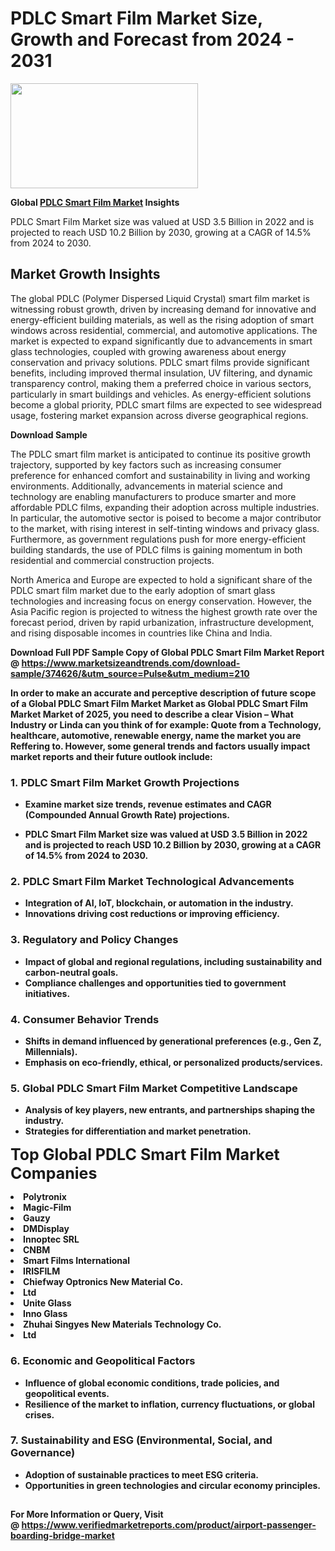 <H1>PDLC Smart Film Market Size, Growth and Forecast from 2024 - 2031</H1><img class="aligncenter size-medium wp-image-584254" src="https://thirdeyenews.in/wp-content/uploads/2024/09/Global-Market-Research-300x168.jpeg" alt="" width="300" height="168" /><p><strong>Global&nbsp;<a href="https://www.marketsizeandtrends.com/download-sample/374626/&amp;utm_source=Pulse&amp;utm_medium=210">PDLC Smart Film Market</a> Insights</strong></p><p>PDLC Smart Film Market size was valued at USD 3.5 Billion in 2022 and is projected to reach USD 10.2 Billion by 2030, growing at a CAGR of 14.5% from 2024 to 2030.</p><p><h2>Market Growth Insights</h2> <p>The global PDLC (Polymer Dispersed Liquid Crystal) smart film market is witnessing robust growth, driven by increasing demand for innovative and energy-efficient building materials, as well as the rising adoption of smart windows across residential, commercial, and automotive applications. The market is expected to expand significantly due to advancements in smart glass technologies, coupled with growing awareness about energy conservation and privacy solutions. PDLC smart films provide significant benefits, including improved thermal insulation, UV filtering, and dynamic transparency control, making them a preferred choice in various sectors, particularly in smart buildings and vehicles. As energy-efficient solutions become a global priority, PDLC smart films are expected to see widespread usage, fostering market expansion across diverse geographical regions.</p> <p><strong>Download Sample</strong></p> <p>The PDLC smart film market is anticipated to continue its positive growth trajectory, supported by key factors such as increasing consumer preference for enhanced comfort and sustainability in living and working environments. Additionally, advancements in material science and technology are enabling manufacturers to produce smarter and more affordable PDLC films, expanding their adoption across multiple industries. In particular, the automotive sector is poised to become a major contributor to the market, with rising interest in self-tinting windows and privacy glass. Furthermore, as government regulations push for more energy-efficient building standards, the use of PDLC films is gaining momentum in both residential and commercial construction projects.</p> <p>North America and Europe are expected to hold a significant share of the PDLC smart film market due to the early adoption of smart glass technologies and increasing focus on energy conservation. However, the Asia Pacific region is projected to witness the highest growth rate over the forecast period, driven by rapid urbanization, infrastructure development, and rising disposable incomes in countries like China and India.</p> <p><strong></p><p><span class=""><strong>Download Full PDF Sample Copy of Global PDLC Smart Film Market Report</strong> @ <a href="https://www.marketsizeandtrends.com/download-sample/374626/&amp;utm_source=Pulse&amp;utm_medium=210" target="_blank">https://www.marketsizeandtrends.com/download-sample/374626/&amp;utm_source=Pulse&amp;utm_medium=210</a></span></p><p>In order to make an accurate and perceptive description of future scope of a Global&nbsp;PDLC Smart Film Market Market as Global&nbsp;PDLC Smart Film Market Market of 2025, you need to describe a clear Vision &ndash; What Industry or Linda can you think of for example: Quote from a Technology, healthcare, automotive, renewable energy, name the market you are Reffering to. However, some general trends and factors usually impact market reports and their future outlook include:</p><h3>1.&nbsp;<strong>PDLC Smart Film Market Growth Projections</strong></h3><ul><li>Examine market size trends, revenue estimates and CAGR (Compounded Annual Growth Rate) projections.</li><li><p>PDLC Smart Film Market size was valued at USD 3.5 Billion in 2022 and is projected to reach USD 10.2 Billion by 2030, growing at a CAGR of 14.5% from 2024 to 2030.</p></li></ul><h3>2.&nbsp;<strong>PDLC Smart Film Market Technological Advancements</strong></h3><ul><li>Integration of AI, IoT, blockchain, or automation in the industry.</li><li>Innovations driving cost reductions or improving efficiency.</li></ul><h3>3.&nbsp;<strong>Regulatory and Policy Changes</strong></h3><ul><li>Impact of global and regional regulations, including sustainability and carbon-neutral goals.</li><li>Compliance challenges and opportunities tied to government initiatives.</li></ul><h3>4.&nbsp;<strong>Consumer Behavior Trends</strong></h3><ul><li>Shifts in demand influenced by generational preferences (e.g., Gen Z, Millennials).</li><li>Emphasis on eco-friendly, ethical, or personalized products/services.</li></ul><h3>5.&nbsp;<strong>Global PDLC Smart Film Market Competitive Landscape</strong></h3><ul><li>Analysis of key players, new entrants, and partnerships shaping the industry.</li><li>Strategies for differentiation and market penetration.</li></ul><p data-pm-slice="1 1 []"><span style="color: inherit; font-family: inherit; font-size: 25px;">Top Global PDLC Smart Film Market Companies</span></p><div class="" data-test-id=""><p><li>Polytronix</li><li> Magic-Film</li><li> Gauzy</li><li> DMDisplay</li><li> Innoptec SRL</li><li> CNBM</li><li> Smart Films International</li><li> IRISFILM</li><li> Chiefway Optronics New Material Co.</li><li> Ltd</li><li> Unite Glass</li><li> Inno Glass</li><li> Zhuhai Singyes New Materials Technology Co.</li><li> Ltd</li></p></div><h3>6.&nbsp;<strong>Economic and Geopolitical Factors</strong></h3><ul><li>Influence of global economic conditions, trade policies, and geopolitical events.</li><li>Resilience of the market to inflation, currency fluctuations, or global crises.</li></ul><h3>7.&nbsp;<strong>Sustainability and ESG (Environmental, Social, and Governance)</strong></h3><ul><li>Adoption of sustainable practices to meet ESG criteria.</li><li>Opportunities in green technologies and circular economy principles.</li></ul><h2><strong style="font-size: 14px;">For More Information or Query, Visit @&nbsp;</strong><a style="background-color: #ffffff; font-size: 14px;" href="https://www.marketsizeandtrends.com/report/pdlc-smart-film-market/" target="_blank">https://www.verifiedmarketreports.com/product/airport-passenger-boarding-bridge-market</a></h2>
